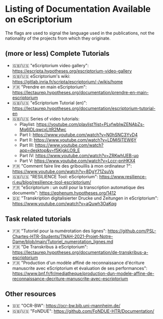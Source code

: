 # Listing of Documentation Available on eScriptorium

The flags are used to signal the language used in the publications, not the nationality of the projects from which they originate.

## (more or less) Complete Tutorials

- 🇬🇧/🇺🇸 "eScriptorium video gallery": https://escripta.hypotheses.org/escriptorium-video-gallery
- 🇬🇧/🇺🇸 eScriptorium's wiki: https://gitlab.inria.fr/scripta/escriptorium/-/wikis/home
- 🇫🇷 "Prendre en main eScriptorium": https://lectaurep.hypotheses.org/documentation/prendre-en-main-escriptorium
- 🇬🇧/🇺🇸 "eScriptorium Tutorial (en)": https://lectaurep.hypotheses.org/documentation/escriptorium-tutorial-en
- 🇬🇧/🇺🇸 Series of video tutorials: 
  - Playlist: https://youtube.com/playlist?list=PLyfwblwZENAbZs-Mq6IDLqwcxLltR2Mwc
  - Part I: https://www.youtube.com/watch?v=N0hSNC3YvD4
  - Part II: https://www.youtube.com/watch?v=LDMi5lTEW6Y
  - Part III: https://www.youtube.com/watch?app=desktop&v=f5KigkLO9_E
  - Part IV: https://www.youtube.com/watch?v=ZRKwhUEB-uo
  - Part V: https://www.youtube.com/watch?v=Lccr-pnHKX4
- 🇫🇷 "Comment faire lire des gribouillis à mon ordinateur ?": https://www.youtube.com/watch?v=8DgY71ZsuVs
- 🇬🇧/🇺🇸 "RESILIENCE Tool: eScriptorium": https://www.resilience-ri.eu/blog/resilience-tool-escriptorium/
- 🇫🇷 "eScriptorium : un outil pour la transcription automatique des documents": https://ephenum.hypotheses.org/1412
- 🇩🇪 "Transkription digitalisierter Drucke und Zeitungen in eScriptorium": https://www.youtube.com/watch?v=aQuwh3OaKqg

## Task related tutorials
- 🇫🇷 "Tutoriel pour la numérotation des lignes": https://github.com/PSL-Chartes-HTR-Students/TNAH-2021-Projet-Notre-Dame/blob/main/Tutoriel_numerotation_lignes.md
- 🇫🇷 "De Transkribus à eScriptorium": https://lectaurep.hypotheses.org/documentation/de-transkribus-a-escriptorium
- 🇫🇷 "Production d'un modèle affiné de reconnaissance d'écriture manuscrite avec eScriptorium et évaluation de ses performances": https://www.bnf.fr/fr/mediatheque/production-dun-modele-affine-de-reconnaissance-decriture-manuscrite-avec-escriptorium

## Other resources
- 🇩🇪 "OCR-BW": https://ocr-bw.bib.uni-mannheim.de/
- 🇬🇧/🇺🇸 "FoNDUE": https://github.com/FoNDUE-HTR/Documentation/
